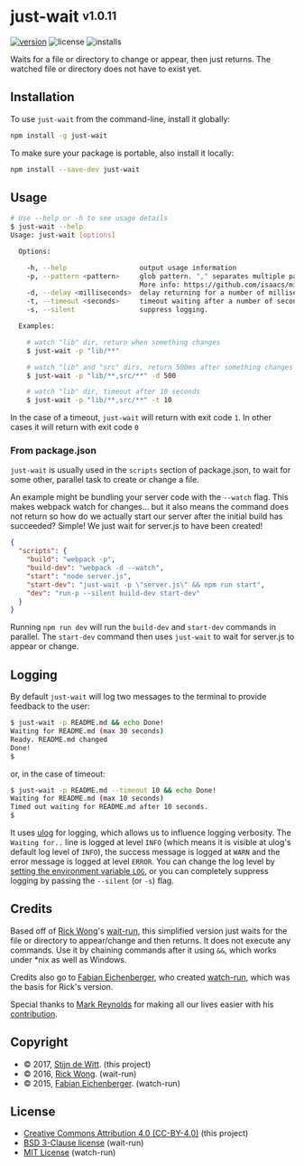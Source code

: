 # just-wait <sup><sub>v1.0.11</sub></sup>

[![version](https://img.shields.io/npm/v/just-wait.svg)](https://npmjs.org/package/just-wait)
![license](https://img.shields.io/npm/l/just-wait.svg)
![installs](https://img.shields.io/npm/dt/just-wait.svg)

Waits for a file or directory to change or appear, then just returns. The watched file or directory does not have to exist yet.

## Installation

To use `just-wait` from the command-line, install it globally:

```sh
npm install -g just-wait
```

To make sure your package is portable, also install it locally:

```sh
npm install --save-dev just-wait
```

## Usage

```sh
# Use --help or -h to see usage details
$ just-wait --help
Usage: just-wait [options]

  Options:

    -h, --help                  output usage information
    -p, --pattern <pattern>     glob pattern. "," separates multiple patterns.
                                More info: https://github.com/isaacs/minimatch
    -d, --delay <milliseconds>  delay returning for a number of milliseconds
    -t, --timeout <seconds>     timeout waiting after a number of seconds (not specified => forever; -t without value => 30)
    -s, --silent                suppress logging.

  Examples:

    # watch "lib" dir, return when something changes
    $ just-wait -p "lib/**"

    # watch "lib" and "src" dirs, return 500ms after something changes
    $ just-wait -p "lib/**,src/**" -d 500

    # watch "lib" dir, timeout after 10 seconds
    $ just-wait -p "lib/**,src/**" -t 10
```

In the case of a timeout, `just-wait` will return with exit code `1`.
In other cases it will return with exit code `0`

### From package.json

`just-wait` is usually used in the `scripts` section of package.json, to
wait for some other, parallel task to create or change a file.

An example might be bundling your server code with the `--watch` flag.
This makes webpack watch for changes... but it also means the command does
not return so how do we actually start our server after the initial build has
succeeded? Simple! We just wait for server.js to have been created!

```json
{
  "scripts": {
	"build": "webpack -p",
	"build-dev": "webpack -d --watch",
    "start": "node server.js",
	"start-dev": "just-wait -p \"server.js\" && npm run start",
	"dev": "run-p --silent build-dev start-dev"
  }
}
```

Running `npm run dev` will run the `build-dev` and `start-dev` commands in parallel.
The `start-dev` command then uses `just-wait` to wait for server.js to appear or change.

## Logging
By default `just-wait` will log two messages to the terminal to provide
feedback to the user:

```bash
$ just-wait -p README.md && echo Done!
Waiting for README.md (max 30 seconds)
Ready. README.md changed
Done!
$
```

or, in the case of timeout:

```bash
$ just-wait -p README.md --timeout 10 && echo Done!
Waiting for README.md (max 10 seconds)
Timed out waiting for README.md after 10 seconds.
$
```

It uses [ulog](https://npmjs.org/package/ulog) for logging, which allows us
to influence logging verbosity. The `Waiting for..` line is logged at level
`INFO` (which means it is visible at ulog's default log level of `INFO`), the
success message is logged at `WARN` and the error message is logged at level
`ERROR`. You can change the log level by [setting the environment variable
`LOG`](https://github.com/download/ulog#environment-variable), or you
can completely suppress logging by passing the `--silent` (or `-s`) flag.

## Credits
Based off of [Rick Wong](https://github.com/RickWong)'s [wait-run](https://www.npmjs.com/package/wait-run),
this simplified version just waits for the file or directory to appear/change and then returns. It does not
execute any commands. Use it by chaining commands after it using `&&`, which works under *nix as well as Windows.

Credits also go to [Fabian Eichenberger](https://github.com/queckezz), who created [watch-run](https://github.com/queckezz/watch-run),
which was the basis for Rick's version.

Special thanks to [Mark Reynolds](https://github.com/lostthetrail) for making all our lives easier with his [contribution](https://github.com/Download/just-wait/pull/1).

## Copyright
* © 2017, [Stijn de Witt](http://StijnDeWitt.com). (this project)
* © 2016, [Rick Wong](https://github.com/RickWong). (wait-run)
* © 2015, [Fabian Eichenberger](https://github.com/queckezz). (watch-run)

## License
* [Creative Commons Attribution 4.0 (CC-BY-4.0)](https://creativecommons.org/licenses/by/4.0/) (this project)
* [BSD 3-Clause license](https://opensource.org/licenses/BSD-3-Clause) (wait-run)
* [MIT License](https://opensource.org/licenses/MIT) (watch-run)
